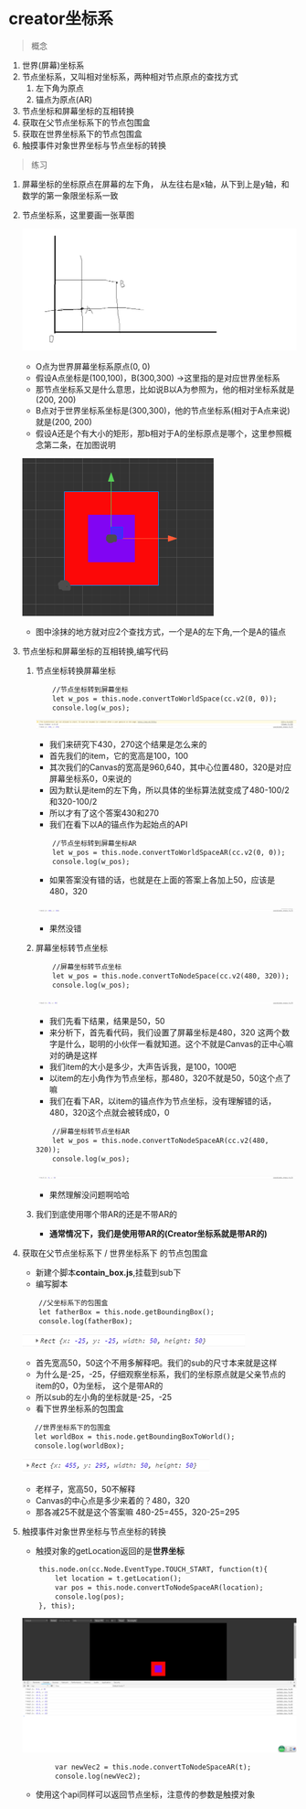 # creator坐标系
> 概念
1. 世界(屏幕)坐标系
2. 节点坐标系，又叫相对坐标系，两种相对节点原点的查找方式
    1. 左下角为原点
    2. 锚点为原点(AR)
3. 节点坐标和屏幕坐标的互相转换
4. 获取在父节点坐标系下的节点包围盒
5. 获取在世界坐标系下的节点包围盒
6. 触摸事件对象世界坐标与节点坐标的转换

> 练习
1. 屏幕坐标的坐标原点在屏幕的左下角，
    从左往右是x轴，从下到上是y轴，和数学的第一象限坐标系一致
2. 节点坐标系，这里要画一张草图
    
    ![](./images/坐标系解释.jpg)
    
    * O点为世界屏幕坐标系原点(0, 0)
    * 假设A点坐标是(100,100)，B(300,300) ->这里指的是对应世界坐标系
    * 那节点坐标系又是什么意思，比如说B以A为参照为，他的相对坐标系就是(200, 200)
    * B点对于世界坐标系坐标是(300,300)，他的节点坐标系(相对于A点来说)就是(200, 200)
    * 假设A还是个有大小的矩形，那b相对于A的坐标原点是哪个，这里参照概念第二条，在加图说明
    
    ![](./images/相对原点.jpg)
    
    * 图中涂抹的地方就对应2个查找方式，一个是A的左下角,一个是A的锚点  
3. 节点坐标和屏幕坐标的互相转换,编写代码
    1. 节点坐标转换屏幕坐标
        ```
            //节点坐标转到屏幕坐标
            let w_pos = this.node.convertToWorldSpace(cc.v2(0, 0));
            console.log(w_pos);
        ```
        
        ![](./images/节点坐标转换屏幕坐标.jpg)
        
        * 我们来研究下430，270这个结果是怎么来的
        * 首先我们的item，它的宽高是100，100
        * 其次我们的Canvas的宽高是960,640，其中心位置480，320是对应屏幕坐标系0，0来说的
        * 因为默认是item的左下角，所以具体的坐标算法就变成了480-100/2和320-100/2
        * 所以才有了这个答案430和270
        * 我们在看下以A的锚点作为起始点的API
        
        ```
            //节点坐标转到屏幕坐标AR
            let w_pos = this.node.convertToWorldSpaceAR(cc.v2(0, 0));
            console.log(w_pos);
        ```
        
        * 如果答案没有错的话，也就是在上面的答案上各加上50，应该是480，320
        
        ![](./images/节点转屏幕API_AR.jpg)
        
        * 果然没错
    2. 屏幕坐标转节点坐标
        ```
            //屏幕坐标转节点坐标
            let w_pos = this.node.convertToNodeSpace(cc.v2(480, 320));
            console.log(w_pos);
        ```
        
        ![](./images/屏幕坐标转换节点坐标.jpg)
        
        * 我们先看下结果，结果是50，50
        * 来分析下，首先看代码，我们设置了屏幕坐标是480，320
            这两个数字是什么，聪明的小伙伴一看就知道。这个不就是Canvas的正中心嘛
            对的确是这样
        * 我们item的大小是多少，大声告诉我，是100，100吧
        * 以item的左小角作为节点坐标，那480，320不就是50，50这个点了嘛
        * 我们在看下AR，以item的锚点作为节点坐标，没有理解错的话，480，320这个点就会被转成0，0
        ```
            //屏幕坐标转节点坐标AR
            let w_pos = this.node.convertToNodeSpaceAR(cc.v2(480, 320));
            console.log(w_pos);
        ```
        
        ![](./images/屏幕转节点API_AR.jpg)
        
        * 果然理解没问题啊哈哈
        
    3. 我们到底使用哪个带AR的还是不带AR的
        * **通常情况下，我们是使用带AR的(Creator坐标系就是带AR的)**
        
4. 获取在父节点坐标系下 / 世界坐标系下 的节点包围盒        
    * 新建个脚本**contain_box.js**,挂载到sub下
    * 编写脚本
    ```
        //父坐标系下的包围盒
        let fatherBox = this.node.getBoundingBox();
        console.log(fatherBox);
    ```
    
    ![](./images/父节点坐标系包围盒.jpg)
    
    * 首先宽高50，50这个不用多解释吧。我们的sub的尺寸本来就是这样
    * 为什么是-25，-25，仔细观察坐标系，我们的坐标原点就是父亲节点的item的0，0为坐标，
        这个是带AR的
    * 所以sub的左小角的坐标就是-25，-25
    * 看下世界坐标系的包围盒
    ```
       //世界坐标系下的包围盒
       let worldBox = this.node.getBoundingBoxToWorld();
       console.log(worldBox);
    ```
    
    ![](./images/世界坐标系包围盒.jpg)
    
    * 老样子，宽高50，50不解释
    * Canvas的中心点是多少来着的？480，320
    * 那各减25不就是这个答案嘛 480-25=455，320-25=295
    
5. 触摸事件对象世界坐标与节点坐标的转换
    * 触摸对象的getLocation返回的是**世界坐标**
    ```
        this.node.on(cc.Node.EventType.TOUCH_START, function(t){
            let location = t.getLocation();
            var pos = this.node.convertToNodeSpaceAR(location);
            console.log(pos);
        }, this);
    ```
    
    ![](./images/疯狂尝试点击左上角.jpg)
    
    ```
            var newVec2 = this.node.convertToNodeSpaceAR(t);
            console.log(newVec2);
    ```
    
    * 使用这个api同样可以返回节点坐标，注意传的参数是触摸对象
    
    
    
    
    